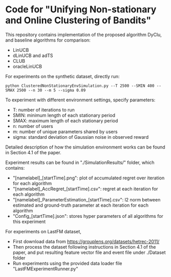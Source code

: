 # Code for "Unifying Non-stationary and Online Clustering of Bandits"

This repository contains implementation of the proposed algorithm DyClu, and baseline algorithms for comparison:
- LinUCB
- dLinUCB and adTS
- CLUB
- oracleLinUCB

For experiments on the synthetic dataset, directly run:
```console
python ClusteredNonStationaryEnvSimulation.py --T 2500 --SMIN 400 --SMAX 2500 --n 30 --m 5 --sigma 0.09
```
To experiment with different environment settings, specify parameters:
- T: number of iterations to run
- SMIN: minimum length of each stationary period
- SMAX: maximum length of each stationary period
- n: number of users
- m: number of unique parameters shared by users
- sigma: standard deviation of Gaussian noise in observed reward

Detailed description of how the simulation environment works can be found in Section 4.1 of the paper.

Experiment results can be found in "./SimulationResults/" folder, which contains:
- "[namelabel]\_[startTime].png": plot of accumulated regret over iteration for each algorithm
- "[namelabel]\_AccRegret\_[startTime].csv": regret at each iteration for each algorithm
- "[namelabel]\_ParameterEstimation\_[startTime].csv": l2 norm between estimated and ground-truth parameter at each iteration for each algorithm
- "Config\_[startTime].json": stores hyper parameters of all algorithms for this experiment

For experiments on LastFM dataset, 
- First download data from https://grouplens.org/datasets/hetrec-2011/
- Then process the dataset following instructions in Section 4.1 of the paper, and put resulting feature vector file and event file under ./Dataset folder
- Run experiments using the provided data loader file "LastFMExperimentRunner.py"
